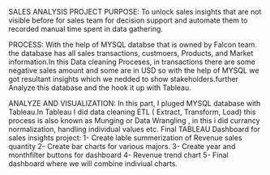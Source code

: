 SALES ANALYSIS PROJECT 
PURPOSE:
 To unlock sales insights that are not visible before for sales team for decision support and automate them to recorded manual time spent in data gathering.

PROCESS:
 With the help of MYSQL databse that is owned by Falcon team. the database has all sales transactions, custmoers, Products, and Market information.In this Data cleaning Proceses, in transactions there are some negative sales amount and some are in USD so with the help of MYSQL we got resultant insights which we nedded to show stakeholders.further Analyze this database and the hook it up with Tableau. 

ANALYZE AND VISUALIZATION:
 In this part, I pluged MYSQL database with Tableau.In Tableau I did data cleaning ETL ( Extract, Transform, Load) this process is also known as Munging or Data Wrangling , in this i did currancy normalization, handling individual values etc. 
Final TABLEAU Dashboard for sales insights project:
1- Create lable summerization of Revenue sales quantity
2- Create bar charts for various majors.
3- Create year and monthfilter buttons for dashboard
4- Revenue trend chart
5- Final dashboard where we will combine indiviual charts.


<!---
upadhye94pooja/upadhye94pooja is a ✨ special ✨ repository because its `README.md` (this file) appears on your GitHub profile.
You can click the Preview link to take a look at your changes.
--->
